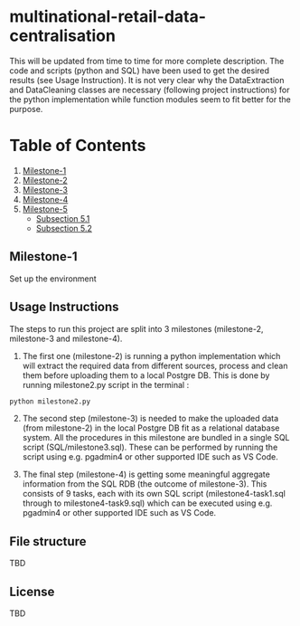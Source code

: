 # multinational-retail-data-centralisation
This will be updated from time to time for more complete description.
The code and scripts (python and SQL) have been used to get the desired results (see Usage Instruction). 
It is not very clear why the DataExtraction and DataCleaning classes are necessary (following project instructions) for the python implementation while function modules seem to fit better for the purpose.

# Table of Contents
1. [Milestone-1](#milestone-1)
2. [Milestone-2](#milestone-2)
3. [Milestone-3](#milestone-3)
4. [Milestone-4](#milestone-4)
5. [Milestone-5](#milestone-5)
    - [Subsection 5.1](#subsection-5.1)
    - [Subsection 5.2](#subsection-5.2)

## Milestone-1
Set up the environment


## Usage Instructions
The steps to run this project are split into 3 milestones (milestone-2, milestone-3 and milestone-4). 
1. The first one (milestone-2) is running a python implementation which will extract the required data from different sources, process and clean them before uploading them to a local Postgre DB.
This is done by running milestone2.py script in the terminal :

```python
python milestone2.py  
```

2. The second step (milestone-3) is needed to make the uploaded data (from milestone-2) in the local Postgre DB fit as a relational database system. All the procedures in this milestone are bundled in a single SQL script (SQL/milestone3.sql).
These can be performed by running the script using e.g. pgadmin4 or other supported IDE such as VS Code.

3. The final step (milestone-4) is getting some meaningful aggregate information from the SQL RDB (the outcome of milestone-3).
This consists of 9 tasks, each with its own SQL script (milestone4-task1.sql through to milestone4-task9.sql) which can be executed using e.g. pgadmin4 or other supported IDE such as VS Code.

## File structure
TBD

## License
TBD


